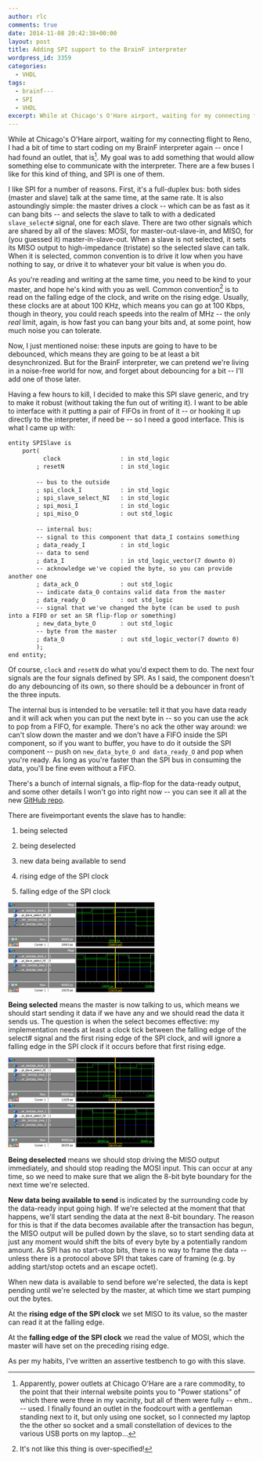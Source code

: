 ```yaml
---
author: rlc
comments: true
date: 2014-11-08 20:42:38+00:00
layout: post
title: Adding SPI support to the BrainF interpreter
wordpress_id: 3359
categories:
  - VHDL
tags:
  - brainf---
  - SPI
  - VHDL
excerpt: While at Chicago's O'Hare airport, waiting for my connecting flight to Reno, I had a bit of time to start coding on my BrainF interpreter again -- once I had found an outlet, that is. My goal was to add something that would allow something else to communicate with the interpreter. There are a few buses I like for this kind of thing, and SPI is one of them.
---
```


While at Chicago's O'Hare airport, waiting for my connecting flight to Reno, I had a bit of time to start coding on my BrainF interpreter again -- once I had found an outlet, that is[^1]. My goal was to add something that would allow something else to communicate with the interpreter. There are a few buses I like for this kind of thing, and SPI is one of them.

[^1]: Apparently, power outlets at Chicago O'Hare are a rare commodity, to the point that their internal website points you to "Power stations" of which there were three in my vacinity, but all of them were fully -- ehm.. -- used. I finally found an outlet in the foodcourt with a gentleman standing next to it, but only using one socket, so I connected my laptop the the other so socket and a small constellation of devices to the various USB ports on my laptop...

<!--more-->

I like SPI for a number of reasons. First, it's a full-duplex bus: both sides (master and slave) talk at the same time, at the same rate. It is also astoundingly simple: the master drives a clock -- which can be as fast as it can bang bits -- and selects the slave to talk to with a dedicated `slave_select#` signal, one for each slave. There are two other signals which are shared by all of the slaves: MOSI, for master-out-slave-in, and MISO, for (you guessed it) master-in-slave-out. When a slave is not selected, it sets its MISO output to high-impedance (tristate) so the selected slave can talk. When it is selected, common convention is to drive it low when you have nothing to say, or drive it to whatever your bit value is when you do.

As you're reading and writing at the same time, you need to be kind to your master, and hope he's kind with you as well. Common convention[^2] is to read on the falling edge of the clock, and write on the rising edge. Usually, these clocks are at about 100 KHz, which means you can go at 100 Kbps, though in theory, you could reach speeds into the realm of MHz -- the only _real_ limit, again, is how fast you can bang your bits and, at some point, how much noise you can tolerate.

[^2]: It's not like this thing is over-specified!

Now, I just mentioned noise: these inputs are going to have to be debounced, which means they are going to be at least a bit desynchronized. But for the BrainF interpreter, we can pretend we're living in a noise-free world for now, and forget about debouncing for a bit -- I'll add one of those later.

Having a few hours to kill, I decided to make this SPI slave generic, and try to make it robust (without taking the fun out of writing it). I want to be able to interface with it putting a pair of FIFOs in front of it -- or hooking it up directly to the interpreter, if need be -- so I need a good interface. This is what I came up with:

    entity SPISlave is
        port(
              clock                 : in std_logic
            ; resetN                : in std_logic

            -- bus to the outside
            ; spi_clock_I           : in std_logic
            ; spi_slave_select_NI   : in std_logic
            ; spi_mosi_I            : in std_logic
            ; spi_miso_O            : out std_logic

            -- internal bus:
            -- signal to this component that data_I contains something
            ; data_ready_I          : in std_logic
            -- data to send
            ; data_I                : in std_logic_vector(7 downto 0)
            -- acknowledge we've copied the byte, so you can provide another one
            ; data_ack_O            : out std_logic
            -- indicate data_O contains valid data from the master
            ; data_ready_O          : out std_logic
            -- signal that we've changed the byte (can be used to push into a FIFO or set an SR flip-flop or something)
            ; new_data_byte_O       : out std_logic
            -- byte from the master
            ; data_O                : out std_logic_vector(7 downto 0)
            );
    end entity;

Of course, `clock` and `resetN` do what you'd expect them to do. The next four signals are the four signals defined by SPI. As I said, the component doesn't do any debouncing of its own, so there should be a debouncer in front of the three inputs.

The internal bus is intended to be versatile: tell it that you have data ready and it will ack when you can put the next byte in -- so you can use the ack to pop from a FIFO, for example. There's no ack the other way around: we can't slow down the master and we don't have a FIFO inside the SPI component, so if you want to buffer, you have to do it outside the SPI component -- push on `new_data_byte_O and data_ready_O` and pop when you're ready. As long as you're faster than the SPI bus in consuming the data, you'll be fine even without a FIFO.

There's a bunch of internal signals, a flip-flop for the data-ready output, and some other details I won't go into right now -- you can see it all at the new [GitHub repo](https://github.com/blytkerchan/BrainF).

There are fiveimportant events the slave has to handle:

1. being selected

2. being deselected

3. new data being available to send

4. rising edge of the SPI clock

5. falling edge of the SPI clock

<img src="/assets/2014/10/select-1-300x90.png" alt="Selection just before a SPI clock rising edge">

<img src="/assets/2014/10/select-3-300x90.png" alt="Selection just before a SPI clock falling edge">

**Being selected** means the master is now talking to us, which means we should start sending it data if we have any and we should read the data it sends us. The question is when the select becomes effective: my implementation needs at least a clock tick between the falling edge of the select# signal and the first rising edge of the SPI clock, and will ignore a falling edge in the SPI clock if it occurs before that first rising edge.

<img src="/assets/2014/10/select-2-300x90.png" alt="Delesection - first case">

<img src="/assets/2014/10/select-4-300x90.png" alt="Delesection - second case">

**Being deselected** means we should stop driving the MISO output immediately, and should stop reading the MOSI input. This can occur at any time, so we need to make sure that we align the 8-bit byte boundary for the next time we're selected.

**New data being available to send** is indicated by the surrounding code by the data-ready input going high. If we're selected at the moment that that happens, we'll start sending the data at the next 8-bit boundary. The reason for this is that if the data becomes available after the transaction has begun, the MISO output will be pulled down by the slave, so to start sending data at just any moment would shift the bits of every byte by a potentially random amount. As SPI has no start-stop bits, there is no way to frame the data -- unless there is a protocol above SPI that takes care of framing (e.g. by adding start/stop octets and an escape octet).

When new data is available to send before we're selected, the data is kept pending until we're selected by the master, at which time we start pumping out the bytes.

At the **rising edge of the SPI clock** we set MISO to its value, so the master can read it at the falling edge.

At the **falling edge of the SPI clock** we read the value of MOSI, which the master will have set on the preceding rising edge.

As per my habits, I've written an assertive testbench to go with this slave.

